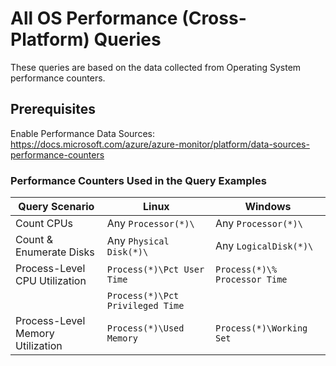 # All OS Performance (Cross-Platform) Queries

These queries are based on the data collected from Operating System performance counters.

## Prerequisites

Enable Performance Data Sources: <https://docs.microsoft.com/azure/azure-monitor/platform/data-sources-performance-counters>

### Performance Counters Used in the Query Examples

| Query Scenario | Linux | Windows |
| --- | --- | --- |
| Count CPUs | Any ```Processor(*)\``` | Any ```Processor(*)\``` |
| Count & Enumerate Disks | Any ```Physical Disk(*)\``` | Any ```LogicalDisk(*)\``` |
| Process-Level CPU Utilization | ```Process(*)\Pct User Time``` | ```Process(*)\% Processor Time```|
| | ```Process(*)\Pct Privileged Time``` | |
| Process-Level Memory Utilization | ```Process(*)\Used Memory``` | ```Process(*)\Working Set``` |

